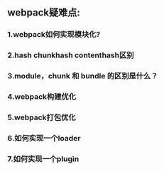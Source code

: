 ## webpack疑难点:

### 1.webpack如何实现模块化?

### 2.hash chunkhash contenthash区别

### 3.module，chunk 和 bundle 的区别是什么？

### 4.webpack构建优化

### 5.webpack打包优化

### 6.如何实现一个loader

### 7.如何实现一个plugin